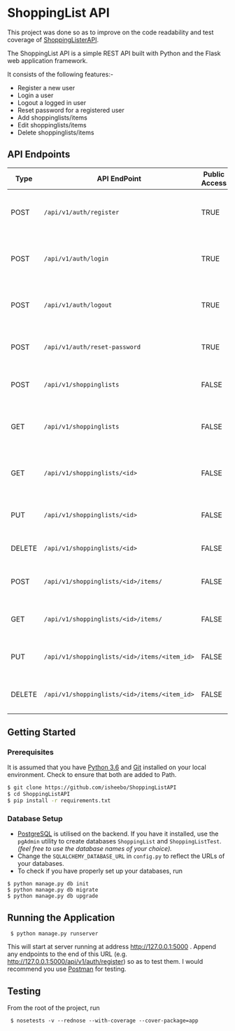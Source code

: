 # ShoppingList API
This project was done so as to improve on the code readability and test coverage of [ShoppingListerAPI](https://github.com/isheebo/shoppinglisterapi).

The ShoppingList API is a simple REST API built with Python and the Flask web application framework.

It consists of the following features:-
* Register a new user
* Login a user
* Logout a logged in user
* Reset password for a registered user
* Add shoppinglists/items
* Edit shoppinglists/items
* Delete shoppinglists/items

## API Endpoints

| Type | API EndPoint | Public Access | Usage |
| --- | --- | --- | --- |
| POST | `/api/v1/auth/register` | TRUE | Register a new user: requires an email and a password |
| POST | `/api/v1/auth/login` | TRUE | Log in a registered user using their email and password |
| POST | `/api/v1/auth/logout` | TRUE | Use a generated authentication token to logout a user|
| POST | `/api/v1/auth/reset-password` | TRUE | Change the password for a registered user |
| POST | `/api/v1/shoppinglists` | FALSE | Add a shopping list to a logged in user account |
| GET | `/api/v1/shoppinglists` | FALSE | View all shopping lists associated with a user account |
| GET | `/api/v1/shoppinglists/<id>` | FALSE | View the details of a shopping list specified by \<id\> |
| PUT | `/api/v1/shoppinglists/<id>` | FALSE | Edit the attributes of a shopping list using its \<id\>|
| DELETE | `/api/v1/shoppinglists/<id>` | FALSE | Deletes shopping list with \<id\>|
| POST | `/api/v1/shoppinglists/<id>/items/` | FALSE | Add item to the shopping list with that \<id\>|
| GET  |  `/api/v1/shoppinglists/<id>/items/` | FALSE | View all items in the shopping list with that \<id\>|
| PUT | `/api/v1/shoppinglists/<id>/items/<item_id>`| FALSE | Edit a shopping list item specified by \<item_id\> |
| DELETE | `/api/v1/shoppinglists/<id>/items/<item_id>` | FALSE | Delete an item from the specified shopping list |

## Getting Started
### Prerequisites
It is assumed that you have [Python 3.6](https://www.python.org) and [Git](https://git-scm.com) installed on your local environment. Check to ensure that both are added to Path.
```sh
$ git clone https://github.com/isheebo/ShoppingListAPI
$ cd ShoppingListAPI
$ pip install -r requirements.txt
```
### Database Setup
* [PostgreSQL](https://postgresql.org/download/) is utilised on the backend. If you have it installed, use the `pgAdmin` utility to create databases `ShoppingList` and `ShoppingListTest`. *(feel free to use the database names of your choice).*
* Change the `SQLALCHEMY_DATABASE_URL` in `config.py` to reflect the URLs of your databases.
* To check if you have properly set up your databases, run
```
$ python manage.py db init
$ python manage.py db migrate
$ python manage.py db upgrade
```

## Running the Application
```
 $ python manage.py runserver
```

This will start at server running at address http://127.0.0.1:5000 . Append any endpoints to the end of this URL (e.g. http://127.0.0.1:5000/api/v1/auth/register) so as to test them. I would recommend you use [Postman](https://www.getpostman.com) for testing.

## Testing
From the root of the project, run
```
 $ nosetests -v --rednose --with-coverage --cover-package=app
```